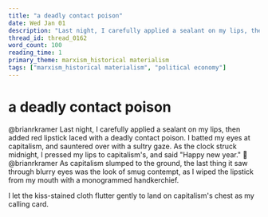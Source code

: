 ```yaml
---
title: "a deadly contact poison"
date: Wed Jan 01
description: "Last night, I carefully applied a sealant on my lips, then added red lipstick laced with a deadly contact poison."
thread_id: thread_0162
word_count: 100
reading_time: 1
primary_theme: marxism_historical materialism
tags: ["marxism_historical materialism", "political economy"]
---
```


# a deadly contact poison

@brianrkramer Last night, I carefully applied a sealant on my lips, then added red lipstick laced with a deadly contact poison. I batted my eyes at capitalism, and sauntered over with a sultry gaze. As the clock struck midnight, I pressed my lips to capitalism's, and said "Happy new year." 💋 @brianrkramer As capitalism slumped to the ground, the last thing it saw through blurry eyes was the look of smug contempt, as I wiped the lipstick from my mouth with a monogrammed handkerchief.

I let the kiss-stained cloth flutter gently to land on capitalism's chest as my calling card.